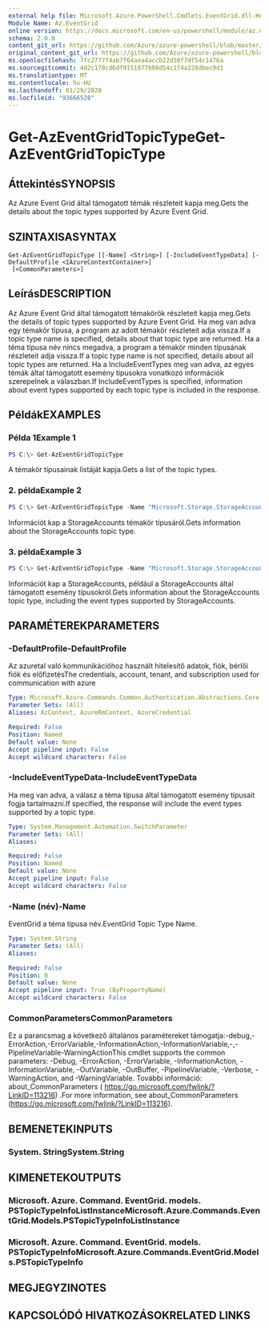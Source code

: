 ```yaml
---
external help file: Microsoft.Azure.PowerShell.Cmdlets.EventGrid.dll-Help.xml
Module Name: Az.EventGrid
online version: https://docs.microsoft.com/en-us/powershell/module/az.eventgrid/get-azeventgridtopictype
schema: 2.0.0
content_git_url: https://github.com/Azure/azure-powershell/blob/master/src/EventGrid/EventGrid/help/Get-AzEventGridTopicType.md
original_content_git_url: https://github.com/Azure/azure-powershell/blob/master/src/EventGrid/EventGrid/help/Get-AzEventGridTopicType.md
ms.openlocfilehash: 7fc2777f4ab7f64aea4accb22d30f7df54c1476a
ms.sourcegitcommit: 4d2c178cd6df9151877b08d54c1f4a228dbec9d1
ms.translationtype: MT
ms.contentlocale: hu-HU
ms.lasthandoff: 01/29/2020
ms.locfileid: "93666528"
---
```

# <span data-ttu-id="3a659-101">Get-AzEventGridTopicType</span><span class="sxs-lookup"><span data-stu-id="3a659-101">Get-AzEventGridTopicType</span></span>

## <span data-ttu-id="3a659-102">Áttekintés</span><span class="sxs-lookup"><span data-stu-id="3a659-102">SYNOPSIS</span></span>
<span data-ttu-id="3a659-103">Az Azure Event Grid által támogatott témák részleteit kapja meg.</span><span class="sxs-lookup"><span data-stu-id="3a659-103">Gets the details about the topic types supported by Azure Event Grid.</span></span>

## <span data-ttu-id="3a659-104">SZINTAXISA</span><span class="sxs-lookup"><span data-stu-id="3a659-104">SYNTAX</span></span>

```
Get-AzEventGridTopicType [[-Name] <String>] [-IncludeEventTypeData] [-DefaultProfile <IAzureContextContainer>]
 [<CommonParameters>]
```

## <span data-ttu-id="3a659-105">Leírás</span><span class="sxs-lookup"><span data-stu-id="3a659-105">DESCRIPTION</span></span>
<span data-ttu-id="3a659-106">Az Azure Event Grid által támogatott témakörök részleteit kapja meg.</span><span class="sxs-lookup"><span data-stu-id="3a659-106">Gets the details of topic types supported by Azure Event Grid.</span></span>
<span data-ttu-id="3a659-107">Ha meg van adva egy témakör típusa, a program az adott témakör részleteit adja vissza.</span><span class="sxs-lookup"><span data-stu-id="3a659-107">If a topic type name is specified, details about that topic type are returned.</span></span>
<span data-ttu-id="3a659-108">Ha a téma típusa név nincs megadva, a program a témakör minden típusának részleteit adja vissza.</span><span class="sxs-lookup"><span data-stu-id="3a659-108">If a topic type name is not specified, details about all topic types are returned.</span></span>
<span data-ttu-id="3a659-109">Ha a IncludeEventTypes meg van adva, az egyes témák által támogatott esemény típusokra vonatkozó információk szerepelnek a válaszban.</span><span class="sxs-lookup"><span data-stu-id="3a659-109">If IncludeEventTypes is specified, information about event types supported by each topic type is included in the response.</span></span>

## <span data-ttu-id="3a659-110">Példák</span><span class="sxs-lookup"><span data-stu-id="3a659-110">EXAMPLES</span></span>

### <span data-ttu-id="3a659-111">Példa 1</span><span class="sxs-lookup"><span data-stu-id="3a659-111">Example 1</span></span>
```powershell
PS C:\> Get-AzEventGridTopicType
```

<span data-ttu-id="3a659-112">A témakör típusainak listáját kapja.</span><span class="sxs-lookup"><span data-stu-id="3a659-112">Gets a list of the topic types.</span></span>

### <span data-ttu-id="3a659-113">2. példa</span><span class="sxs-lookup"><span data-stu-id="3a659-113">Example 2</span></span>
```powershell
PS C:\> Get-AzEventGridTopicType -Name "Microsoft.Storage.StorageAccounts"
```

<span data-ttu-id="3a659-114">Információt kap a StorageAccounts témakör típusáról.</span><span class="sxs-lookup"><span data-stu-id="3a659-114">Gets information about the StorageAccounts topic type.</span></span>

### <span data-ttu-id="3a659-115">3. példa</span><span class="sxs-lookup"><span data-stu-id="3a659-115">Example 3</span></span>
```powershell
PS C:\> Get-AzEventGridTopicType -Name "Microsoft.Storage.StorageAccounts" -IncludeEventTypeData
```

<span data-ttu-id="3a659-116">Információt kap a StorageAccounts, például a StorageAccounts által támogatott esemény típusokról.</span><span class="sxs-lookup"><span data-stu-id="3a659-116">Gets information about the StorageAccounts topic type, including the event types supported by StorageAccounts.</span></span>

## <span data-ttu-id="3a659-117">PARAMÉTEREK</span><span class="sxs-lookup"><span data-stu-id="3a659-117">PARAMETERS</span></span>

### <span data-ttu-id="3a659-118">-DefaultProfile</span><span class="sxs-lookup"><span data-stu-id="3a659-118">-DefaultProfile</span></span>
<span data-ttu-id="3a659-119">Az azuretal való kommunikációhoz használt hitelesítő adatok, fiók, bérlői fiók és előfizetés</span><span class="sxs-lookup"><span data-stu-id="3a659-119">The credentials, account, tenant, and subscription used for communication with azure</span></span>

```yaml
Type: Microsoft.Azure.Commands.Common.Authentication.Abstractions.Core.IAzureContextContainer
Parameter Sets: (All)
Aliases: AzContext, AzureRmContext, AzureCredential

Required: False
Position: Named
Default value: None
Accept pipeline input: False
Accept wildcard characters: False
```

### <span data-ttu-id="3a659-120">-IncludeEventTypeData</span><span class="sxs-lookup"><span data-stu-id="3a659-120">-IncludeEventTypeData</span></span>
<span data-ttu-id="3a659-121">Ha meg van adva, a válasz a téma típusa által támogatott esemény típusait fogja tartalmazni.</span><span class="sxs-lookup"><span data-stu-id="3a659-121">If specified, the response will include the event types supported by a topic type.</span></span>

```yaml
Type: System.Management.Automation.SwitchParameter
Parameter Sets: (All)
Aliases:

Required: False
Position: Named
Default value: None
Accept pipeline input: False
Accept wildcard characters: False
```

### <span data-ttu-id="3a659-122">-Name (név)</span><span class="sxs-lookup"><span data-stu-id="3a659-122">-Name</span></span>
<span data-ttu-id="3a659-123">EventGrid a téma típusa név.</span><span class="sxs-lookup"><span data-stu-id="3a659-123">EventGrid Topic Type Name.</span></span>

```yaml
Type: System.String
Parameter Sets: (All)
Aliases:

Required: False
Position: 0
Default value: None
Accept pipeline input: True (ByPropertyName)
Accept wildcard characters: False
```

### <span data-ttu-id="3a659-124">CommonParameters</span><span class="sxs-lookup"><span data-stu-id="3a659-124">CommonParameters</span></span>
<span data-ttu-id="3a659-125">Ez a parancsmag a következő általános paramétereket támogatja:-debug,-ErrorAction,-ErrorVariable,-InformationAction,-InformationVariable,-,-PipelineVariable-WarningAction</span><span class="sxs-lookup"><span data-stu-id="3a659-125">This cmdlet supports the common parameters: -Debug, -ErrorAction, -ErrorVariable, -InformationAction, -InformationVariable, -OutVariable, -OutBuffer, -PipelineVariable, -Verbose, -WarningAction, and -WarningVariable.</span></span> <span data-ttu-id="3a659-126">További információ: about_CommonParameters ( https://go.microsoft.com/fwlink/?LinkID=113216) .</span><span class="sxs-lookup"><span data-stu-id="3a659-126">For more information, see about_CommonParameters (https://go.microsoft.com/fwlink/?LinkID=113216).</span></span>

## <span data-ttu-id="3a659-127">BEMENETEK</span><span class="sxs-lookup"><span data-stu-id="3a659-127">INPUTS</span></span>

### <span data-ttu-id="3a659-128">System. String</span><span class="sxs-lookup"><span data-stu-id="3a659-128">System.String</span></span>

## <span data-ttu-id="3a659-129">KIMENETEK</span><span class="sxs-lookup"><span data-stu-id="3a659-129">OUTPUTS</span></span>

### <span data-ttu-id="3a659-130">Microsoft. Azure. Command. EventGrid. models. PSTopicTypeInfoListInstance</span><span class="sxs-lookup"><span data-stu-id="3a659-130">Microsoft.Azure.Commands.EventGrid.Models.PSTopicTypeInfoListInstance</span></span>

### <span data-ttu-id="3a659-131">Microsoft. Azure. Command. EventGrid. models. PSTopicTypeInfo</span><span class="sxs-lookup"><span data-stu-id="3a659-131">Microsoft.Azure.Commands.EventGrid.Models.PSTopicTypeInfo</span></span>

## <span data-ttu-id="3a659-132">MEGJEGYZI</span><span class="sxs-lookup"><span data-stu-id="3a659-132">NOTES</span></span>

## <span data-ttu-id="3a659-133">KAPCSOLÓDÓ HIVATKOZÁSOK</span><span class="sxs-lookup"><span data-stu-id="3a659-133">RELATED LINKS</span></span>
